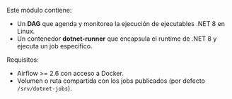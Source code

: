 Este módulo contiene:
- Un **DAG** que agenda y monitorea la ejecución de ejecutables .NET 8 en Linux.
- Un contenedor **dotnet-runner** que encapsula el runtime de .NET 8 y ejecuta un job específico.

Requisitos:
- Airflow >= 2.6 con acceso a Docker.
- Volumen o ruta compartida con los jobs publicados (por defecto `/srv/dotnet-jobs`).
